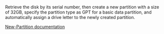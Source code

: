 Retrieve the disk by its serial number, then create a new partition with a 
size of 32GB, specify the partition type as GPT for a basic data partition, 
and automatically assign a drive letter to the newly created partition.

[New-Partition documentation](https://learn.microsoft.com/en-us/powershell/module/storage/new-partition)
